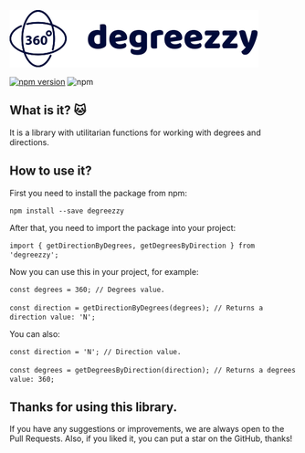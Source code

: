 ![degreezzy logo](logo.svg)

[![npm version](https://badge.fury.io/js/degreezzy.svg)](https://badge.fury.io/js/degreezzy)
![npm](https://img.shields.io/npm/dw/degreezzy)

## What is it? 🐱

It is a library with utilitarian functions for working with degrees and directions.

## How to use it?

First you need to install the package from npm:

```
npm install --save degreezzy
```

After that, you need to import the package into your project:

```
import { getDirectionByDegrees, getDegreesByDirection } from 'degreezzy';
```

Now you can use this in your project, for example:

```
const degrees = 360; // Degrees value.

const direction = getDirectionByDegrees(degrees); // Returns a direction value: 'N';
```

You can also:

```
const direction = 'N'; // Direction value.

const degrees = getDegreesByDirection(direction); // Returns a degrees value: 360;
```

## Thanks for using this library.

If you have any suggestions or improvements, we are always open to the Pull Requests.
Also, if you liked it, you can put a star on the GitHub, thanks!
